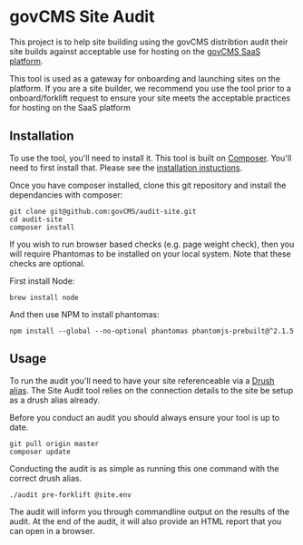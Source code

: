 # govCMS Site Audit

This project is to help site building using the govCMS distribtion audit their site builds against acceptable use for hosting on the [govCMS SaaS platform](https://www.govcms.gov.au/how-it-works/compare-saas-and-paas).

This tool is used as a gateway for onboarding and launching sites on the platform. If you are a site builder, we recommend you use the tool prior to a onboard/forklift request to ensure your site meets the acceptable practices for hosting on the SaaS platform


## Installation

To use the tool, you'll need to install it. This tool is built on [Composer](https://getcomposer.org). You'll need to first install that. Please see the [installation instuctions](https://getcomposer.org/doc/00-intro.md#installation-linux-unix-osx).

Once you have composer installed, clone this git repository and install the dependancies with composer:

```
git clone git@github.com:govCMS/audit-site.git
cd audit-site
composer install
```

If you wish to run browser based checks (e.g. page weight check), then you will require Phantomas to be installed on your local system. Note that these checks are optional.

First install Node:

```
brew install node
```

And then use NPM to install phantomas:

```
npm install --global --no-optional phantomas phantomjs-prebuilt@^2.1.5
```


## Usage

To run the audit you'll need to have your site referenceable via a [Drush alias](https://github.com/drush-ops/drush/blob/master/examples/example.aliases.drushrc.php). The Site Audit tool relies on the connection details to the site be setup as a drush alias already.

Before you conduct an audit you should always ensure your tool is up to date.

```
git pull origin master
composer update
```

Conducting the audit is as simple as running this one command with the correct drush alias.

```
./audit pre-forklift @site.env
```

The audit will inform you through commandline output on the results of the audit. At the end of the audit, it will also provide an HTML report that you can open in a browser.
